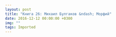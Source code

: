 ```yaml
---
layout: post
title: "Книга 26: Михаил Булгаков &ndash; Морфий"
date: 2016-12-12 00:00:00 +0300
img: ""
tags: Imported
---
```


